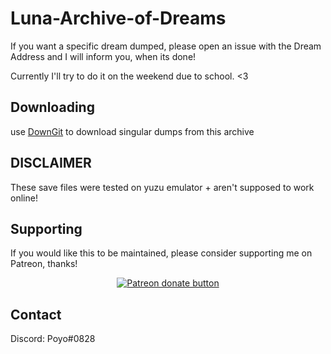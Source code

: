# Luna-Archive-of-Dreams

If you want a specific dream dumped, please open an issue with the Dream Address and I will inform you, when its done!

Currently I'll try to do it on the weekend due to school. <3

## Downloading

use [DownGit](https://downgit.github.io/) to download singular dumps from this archive

## DISCLAIMER
These save files were tested on yuzu emulator + aren't supposed to work online!

## Supporting

If you would like this to be maintained, please consider supporting me on Patreon, thanks!

<p align="center">
<a href="https://www.patreon.com/Ixarus"><img src="https://c5.patreon.com/external/logo/become_a_patron_button.png" alt="Patreon donate button" /> </a>
</p>

## Contact
Discord: Poyo#0828
